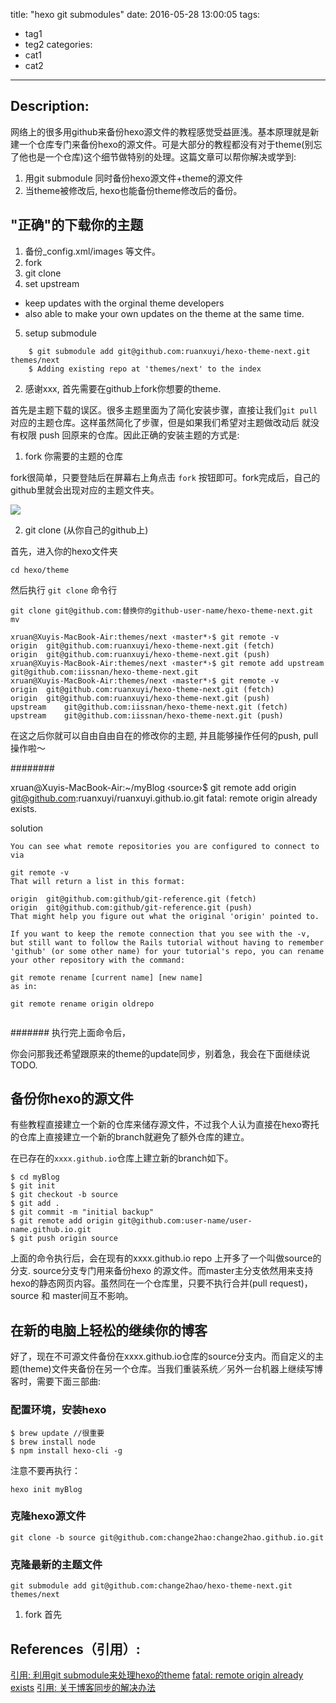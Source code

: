 title: "hexo git submodules"
date: 2016-05-28 13:00:05
tags:
- tag1
- teg2
categories:
- cat1
- cat2
---


## Description: 
网络上的很多用github来备份hexo源文件的教程感觉受益匪浅。基本原理就是新建一个仓库专门来备份hexo的源文件。可是大部分的教程都没有对于theme(别忘了他也是一个仓库)这个细节做特别的处理。这篇文章可以帮你解决或学到: 
1. 用git submodule 同时备份hexo源文件+theme的源文件
2. 当theme被修改后, hexo也能备份theme修改后的备份。


## "正确"的下载你的主题

1. 备份_config.xml/images 等文件。
2. fork
3. git clone
4. set upstream
- keep updates with the orginal theme developers
- also able to make your own updates on the theme at the same time.
5. setup submodule 

```
	$ git submodule add git@github.com:ruanxuyi/hexo-theme-next.git themes/next    
	$ Adding existing repo at 'themes/next' to the index
```


2. 感谢xxx, 首先需要在github上fork你想要的theme. 

首先是主题下载的误区。很多主题里面为了简化安装步骤，直接让我们`git pull` 对应的主题仓库。这样虽然简化了步骤，但是如果我们希望对主题做改动后 就没有权限 push 回原来的仓库。因此正确的安装主题的方式是: 
1. fork 你需要的主题的仓库

fork很简单，只要登陆后在屏幕右上角点击 `fork` 按钮即可。fork完成后，自己的github里就会出现对应的主题文件夹。

![](fork.png)
 
2. git clone (从你自己的github上)

首先，进入你的hexo文件夹

	cd hexo/theme
	
然后执行 `git clone` 命令行

	git clone git@github.com:替换你的github-user-name/hexo-theme-next.git
	mv 
	
```
xruan@Xuyis-MacBook-Air:themes/next ‹master*›$ git remote -v
origin	git@github.com:ruanxuyi/hexo-theme-next.git (fetch)
origin	git@github.com:ruanxuyi/hexo-theme-next.git (push)
xruan@Xuyis-MacBook-Air:themes/next ‹master*›$ git remote add upstream git@github.com:iissnan/hexo-theme-next.git
xruan@Xuyis-MacBook-Air:themes/next ‹master*›$ git remote -v
origin	git@github.com:ruanxuyi/hexo-theme-next.git (fetch)
origin	git@github.com:ruanxuyi/hexo-theme-next.git (push)
upstream	git@github.com:iissnan/hexo-theme-next.git (fetch)
upstream	git@github.com:iissnan/hexo-theme-next.git (push)
```

在这之后你就可以自由自由自在的修改你的主题, 并且能够操作任何的push, pull 操作啦～

########

xruan@Xuyis-MacBook-Air:~/myBlog ‹source›$ git remote add origin git@github.com:ruanxuyi/ruanxuyi.github.io.git
fatal: remote origin already exists.

solution


```
You can see what remote repositories you are configured to connect to via

git remote -v
That will return a list in this format:

origin  git@github.com:github/git-reference.git (fetch)
origin  git@github.com:github/git-reference.git (push)
That might help you figure out what the original 'origin' pointed to.

If you want to keep the remote connection that you see with the -v, but still want to follow the Rails tutorial without having to remember 'github' (or some other name) for your tutorial's repo, you can rename your other repository with the command:

git remote rename [current name] [new name]
as in:

git remote rename origin oldrepo


```

#######
执行完上面命令后，

你会问那我还希望跟原来的theme的update同步，别着急，我会在下面继续说TODO.


## 备份你hexo的源文件
有些教程直接建立一个新的仓库来储存源文件，不过我个人认为直接在hexo寄托的仓库上直接建立一个新的branch就避免了额外仓库的建立。

在已存在的`xxxx.github.io`仓库上建立新的branch如下。

```
$ cd myBlog
$ git init
$ git checkout -b source
$ git add .
$ git commit -m "initial backup"
$ git remote add origin git@github.com:user-name/user-name.github.io.git
$ git push origin source
```
上面的命令执行后，会在现有的xxxx.github.io repo 上开多了一个叫做source的分支. source分支专门用来备份hexo 的源文件。而master主分支依然用来支持hexo的静态网页内容。虽然同在一个仓库里，只要不执行合并(pull request)，source 和 master间互不影响。


## 在新的电脑上轻松的继续你的博客
好了，现在不可源文件备份在xxxx.github.io仓库的source分支内。而自定义的主题(theme)文件夹备份在另一个仓库。当我们重装系统／另外一台机器上继续写博客时，需要下面三部曲: 

### 配置环境，安装hexo

```
$ brew update //很重要
$ brew install node
$ npm install hexo-cli -g

```

注意不要再执行：
	
	hexo init myBlog


### 克隆hexo源文件

	git clone -b source git@github.com:change2hao:change2hao.github.io.git



### 克隆最新的主题文件

	git submodule add git@github.com:change2hao/hexo-theme-next.git themes/next
	
	
1. fork 
首先





## References（引用）: 

[引用: 利用git submodule来处理hexo的theme](http://jr0cket.co.uk/hexo/using-git-submodules-for-custom-hexo-theme.html)
[fatal: remote origin already exists](http://stackoverflow.com/questions/10904339/github-fatal-remote-origin-already-exists)
[引用: 关于博客同步的解决办法](http://devtian.me/2015/03/17/blog-sync-solution/)